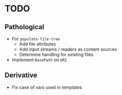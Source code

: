 TODO
====

Pathological
------------

* For `populate-file-tree`
  * Add file attributes 
  * Add input streams / readers as content sources
  * Determine handling for existing files
* Implement `BasePath` on `URI`

Derivative
----------

* Fix case of vars used in templates
